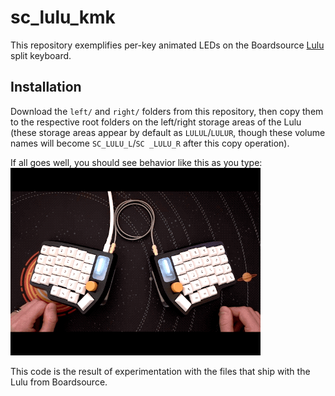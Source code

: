# sc_lulu_kmk

This repository exemplifies per-key animated LEDs on the Boardsource [Lulu](https://boardsource.xyz/help/612317c39c85c6050be18f95) split keyboard. 

## Installation

Download the ```left/``` and ```right/``` folders from this repository, then copy them to the respective root folders on the left/right storage areas of the Lulu (these storage areas appear by default as ```LULUL```/```LULUR```, though these volume names will become ```SC_LULU_L```/```SC _LULU_R``` after this copy operation).

If all goes well, you should see behavior like this as you type:
![Image](lulu.gif "lulu")

This code is the result of experimentation with the files that ship with the Lulu from Boardsource. 
